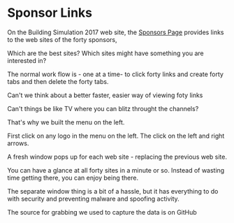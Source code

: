 

Sponsor Links
====

On the Building Simulation 2017 web site, the [Sponsors Page]( http://www.buildingsimulation2017.org/sponsors.html ) provides links to the web sites of the forty sponsors,

Which are the best sites? Which sites might have something you are interested in?

The normal work flow is - one at a time- to click forty links and create forty tabs and then delete the forty tabs.

Can't we think about a better faster, easier way of viewing foty links

Can't things be like TV where you can blitz throught the channels?

That's why we built the menu on the left.

First click on any logo in the menu on the left. The click on the left and right arrows.

A fresh window pops up for each web site - replacing the previous web site. 

You can have a glance at all forty sites in a minute or so. Instead of wasting time getting there, you can enjoy being there.

The separate window thing is a bit of a hassle, but it has everything to do with security and preventing malware and spoofing activity.

The source for grabbing we used to capture the data is on GitHub

